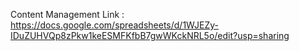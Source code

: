 Content Management Link : https://docs.google.com/spreadsheets/d/1WJEZy-IDuZUHVQp8zPkw1keESMFKfbB7gwWKckNRL5o/edit?usp=sharing

